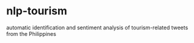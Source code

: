 nlp-tourism
===========
automatic identification and sentiment analysis of tourism-related tweets from the Philippines
